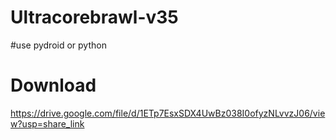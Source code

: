 # Ultracorebrawl-v35
#use pydroid or python
# Download 
https://drive.google.com/file/d/1ETp7EsxSDX4UwBz038I0ofyzNLvvzJ06/view?usp=share_link
